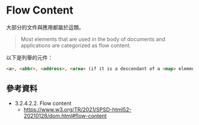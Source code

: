 # Flow Content


大部分的文件與應用都屬於這類。

> Most elements that are used in the body of documents and applications are categorized as flow content.


以下是列舉的元件：

  ```html
  <a>, <abbr>, <address>, <area> (if it is a descendant of a <map> element) <article>, <aside>, <audio>, <b>, <bdi>, <bdo>, <blockquote>, <br>, <button>, <canvas>, <cite>, <code>, <data>, <datalist>, <del>, <details>, <dfn>, <dialog>, <div>, <dl>, <em>, <embed>, <fieldset>, <figure>, <footer>, <form>, <h1>, <h2>, <h3>, <h4>, <h5>, <h6>, <header>, <hr>, <i>, <iframe>, <img>, <input>, <ins>, <kbd>, <label>, <link> (if it is allowed in the body) <main>, <map>, <mark>, MathML <math>, <meter>, <nav>, <noscript>, <object>, <ol>, <output>, <p>, <picture>, <pre>, <progress>, <q>, <ruby>, <s>, <samp>, <script>, <section>, <select>, <small>, <span>, <strong>, <style>, <sub>, <sup>, SVG <svg>, <table>, <template>, <textarea>, <time>, <u>, <ul>, <var>, <video>, <wbr>, text
  ```


## 參考資料

* 3.2.4.2.2. Flow content
  * https://www.w3.org/TR/2021/SPSD-html52-20210128/dom.html#flow-content